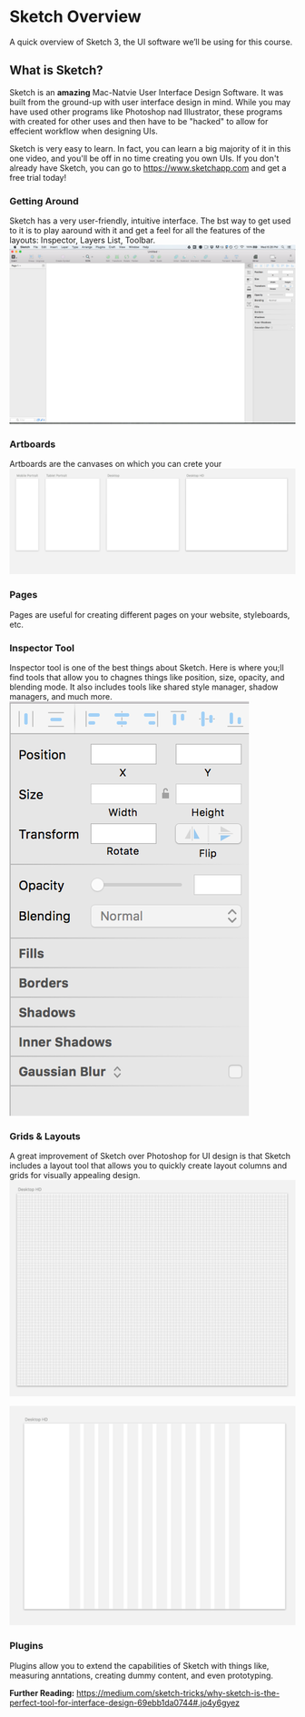 # Sketch Overview
A quick overview of Sketch 3, the UI software we’ll be using for this course.

## What is Sketch?
Sketch is an **amazing** Mac-Natvie User Interface Design Software. It was built from the ground-up with user interface design in mind. While you may have used other programs like Photoshop nad Illustrator, these programs with created for other uses and then have to be "hacked" to allow for effecient workflow when designing UIs. 

Sketch is very easy to learn. In fact, you can learn a big majority of it in this one video, and you'll be off in no time creating you own UIs. If you don't already have Sketch, you can go to https://www.sketchapp.com and get a free trial today!

### Getting Around
Sketch has a very user-friendly, intuitive interface. The bst way to get used to it is to play aaround with it and get a feel for all the features of the layouts: Inspector, Layers List, Toolbar.
![](2-1-Sketch-overview.png)

### Artboards
Artboards are the canvases on which you can crete your 
![](2-1-Artboards.png)

### Pages
Pages are useful for creating different pages on your website, styleboards, etc. 

### Inspector Tool
Inspector tool is one of the best things about Sketch. Here is where you;ll find tools that allow you to chagnes things like position, size, opacity, and blending mode. It also includes tools like shared style manager, shadow managers, and much more.
![](2-1-Inspector.png)

### Grids & Layouts
A great improvement of Sketch over Photoshop for UI design is that Sketch includes a layout tool that allows you to quickly create layout columns and grids for visually appealing design.
![Grids](2-1-Grid.png)

![](2-1-Layout.png)

### Plugins
Plugins allow you to extend the capabilities of Sketch with things like, measuring anntations, creating dummy content, and even prototyping. 


**Further Reading:** https://medium.com/sketch-tricks/why-sketch-is-the-perfect-tool-for-interface-design-69ebb1da0744#.jo4y6gyez
